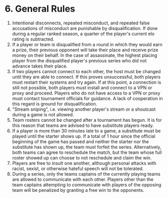 # 6. General Rules

1. Intentional disconnects, repeated misconduct, and repeated false accusations of misconduct are punishable by disqualification. If done during a regular ranked season, a quarter of the player's current elo rating is subtracted.
2. If a player or team is disqualified from a round in which they would earn a prize, their previous opponent will take their place and receive prize money on their behalf.  In the case of assassinate, the highest placing player from the disqualified player's previous series who did not advance takes their place.
3. If two players cannot connect to each other, the host must be changed until they are able to connect. If this proves unsuccessful, both players must restart their systems and try again. If at this point, a connection is still not possible, both players must install and connect to a VPN or proxy and proceed. Players who do not have access to a VPN or proxy must contact tournament officials for guidance. A lack of cooperation in this regard is ground for disqualification.
4. "Stream sniping", i.e. viewing another player's stream or a shoutcast during a game is not allowed.
5. Team rosters cannot be changed after a tournament has begun. It is for this reason that teams are advised to have substitute players ready.
6. If a player is more than 30 minutes late to a game, a substitute must be played until the starter shows up. If a total of 1 hour since the official beginning of the game has passed and neither the starter nor the substitute has shown up, the team must forfeit the series. Alternatively, both teams can agree to reschedule the match, but the team whose full roster showed up can choose to not reschedule and claim the win.&#x20;
7. Players are free to insult one another, although personal attacks with racist, sexist, or otherwise hateful speech will not be tolerated.
8. During a series, only the teams captains of the currently playing teams are allowed to communicate with each other. Players other than the team captains attempting to communicate with players of the opposing team will be penalized by granting a free win to the opponents.
